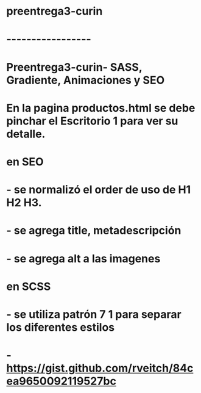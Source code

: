 # preentrega3-curin
# -----------------

# Preentrega3-curin- SASS, Gradiente, Animaciones y SEO
#
# En la pagina productos.html se debe pinchar el Escritorio 1 para ver su detalle.
#
# en SEO
#    - se normalizó el order de uso de H1 H2 H3.
#    - se agrega title, metadescripción
#    - se agrega alt a las imagenes
#
# en SCSS
#    - se utiliza patrón 7 1 para separar los diferentes estilos
#    - https://gist.github.com/rveitch/84cea9650092119527bc
 
